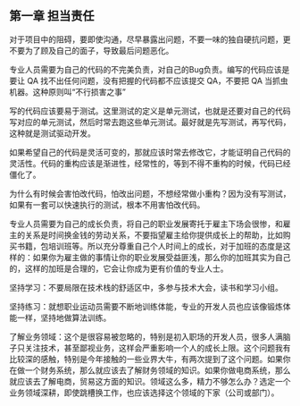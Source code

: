 ## 第一章 担当责任
对于项目中的阻碍，要即使沟通，尽早暴露出问题，不要一味的独自硬抗问题，更不要为了顾及自己的面子，导致最后问题恶化。

专业人员需要为自己的代码的不完美负责，对自己的Bug负责。编写的代码应该是要让 QA 找不出任何问题，没有把握的代码都不应该提交 QA，不要把 QA 当抓虫机器。这种原则叫“不行损害之事”

写的代码应该要易于测试。这里测试的定义是单元测试，也就是还要对自己的代码写对应的单元测试，然后时常去跑这些单元测试。最好就是先写测试，再写代码，这种就是测试驱动开发。

如果希望自己的代码是灵活可变的，那就应该时常去修改它，才能证明自己代码的灵活性。代码的重构应该是渐进性，经常性的，等到不得不重构的时候，代码已经僵化了。

为什么有时候会害怕改代码，怕改出问题，不想经常做小重构？因为没有写测试，如果有一套可以快速执行的测试，根本不用害怕改代码。

专业人员需要为自己的成长负责，将自己的职业发展寄托于雇主下场会很惨，和雇主的关系是时间换金钱的劳动关系，不要指望雇主给你提供成长上的帮助，比如购买书籍，包培训班等。所以充分尊重自己个人时间上的成长，对于加班的态度是这样的：如果你为雇主做的事情让你的职业发展受益匪浅，那么你的加班其实为自己的，这样的加班是合理的，它会让你成为更有价值的专业人士。

坚持学习：不要局限在技术栈的舒适区中，多参与技术大会，读书和学习小组。

坚持练习：就想职业运动员需要不断地训练体能，专业的开发人员也应该像锻炼体能一样，坚持地做算法训练。

了解业务领域：这个是很容易被忽略的，特别是初入职场的开发人员，很多人满脑子只关注技术，甚至鄙视业务，这样会严重影响一个人的成长上限。这个问题我有比较深的感触，特别是今年接触的一些业界大牛，有两次提到了这个问题。如果你在做一个财务系统，那么就应该去了解财务领域的知识。如果你做电商系统，那么就应该去了解电商，贸易这方面的知识。领域这么多，精力不够怎么办？选定一个业务领域深耕，即使跳槽换工作，也应该选择这个领域的下家（公司或部门）。








